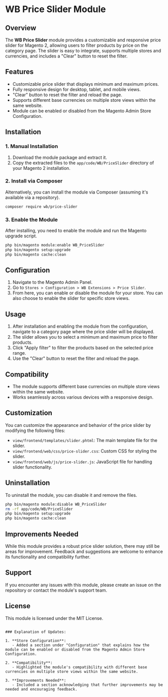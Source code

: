 # WB Price Slider Module

## Overview

The **WB Price Slider** module provides a customizable and responsive price slider for Magento 2, allowing users to filter products by price on the category page. The slider is easy to integrate, supports multiple stores and currencies, and includes a "Clear" button to reset the filter.

## Features

- Customizable price slider that displays minimum and maximum prices.
- Fully responsive design for desktop, tablet, and mobile views.
- "Clear" button to reset the filter and reload the page.
- Supports different base currencies on multiple store views within the same website.
- Module can be enabled or disabled from the Magento Admin Store Configuration.

## Installation

### 1. Manual Installation

1. Download the module package and extract it.
2. Copy the extracted files to the `app/code/WB/PriceSlider` directory of your Magento 2 installation.

### 2. Install via Composer

Alternatively, you can install the module via Composer (assuming it's available via a repository).

```bash
composer require wb/price-slider
```

### 3. Enable the Module

After installing, you need to enable the module and run the Magento upgrade script.

```bash
php bin/magento module:enable WB_PriceSlider
php bin/magento setup:upgrade
php bin/magento cache:clean
```

## Configuration

1. Navigate to the Magento Admin Panel.
2. Go to `Stores > Configuration > WB Extensions > Price Slider`.
3. From here, you can enable or disable the module for your store. You can also choose to enable the slider for specific store views.

## Usage

1. After installation and enabling the module from the configuration, navigate to a category page where the price slider will be displayed.
2. The slider allows you to select a minimum and maximum price to filter products.
3. Click "Apply filter" to filter the products based on the selected price range.
4. Use the "Clear" button to reset the filter and reload the page.

## Compatibility

- The module supports different base currencies on multiple store views within the same website.
- Works seamlessly across various devices with a responsive design.

## Customization

You can customize the appearance and behavior of the price slider by modifying the following files:

- `view/frontend/templates/slider.phtml`: The main template file for the slider.
- `view/frontend/web/css/price-slider.css`: Custom CSS for styling the slider.
- `view/frontend/web/js/price-slider.js`: JavaScript file for handling slider functionality.

## Uninstallation

To uninstall the module, you can disable it and remove the files.

```bash
php bin/magento module:disable WB_PriceSlider
rm -rf app/code/WB/PriceSlider
php bin/magento setup:upgrade
php bin/magento cache:clean
```

## Improvements Needed

While this module provides a robust price slider solution, there may still be areas for improvement. Feedback and suggestions are welcome to enhance its functionality and compatibility further.

## Support

If you encounter any issues with this module, please create an issue on the repository or contact the module's support team.

## License

This module is licensed under the MIT License.
```

### Explanation of Updates:

1. **Store Configuration**:
   - Added a section under "Configuration" that explains how the module can be enabled or disabled from the Magento Admin Store Configuration.

2. **Compatibility**:
   - Highlighted the module's compatibility with different base currencies on multiple store views within the same website.

3. **Improvements Needed**:
   - Included a section acknowledging that further improvements may be needed and encouraging feedback.